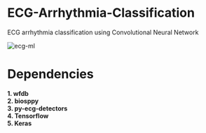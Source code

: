 # ECG-Arrhythmia-Classification
ECG arrhythmia classification using Convolutional Neural Network

![ecg-ml](https://user-images.githubusercontent.com/51418721/89326068-5b6d6580-d6a7-11ea-8d43-7d8a77855200.gif)
<br>
# Dependencies
**1. wfdb**<br>
**2. biosppy**<br>
**3. py-ecg-detectors**<br>
**4. Tensorflow**<br>
**5. Keras**<br>

